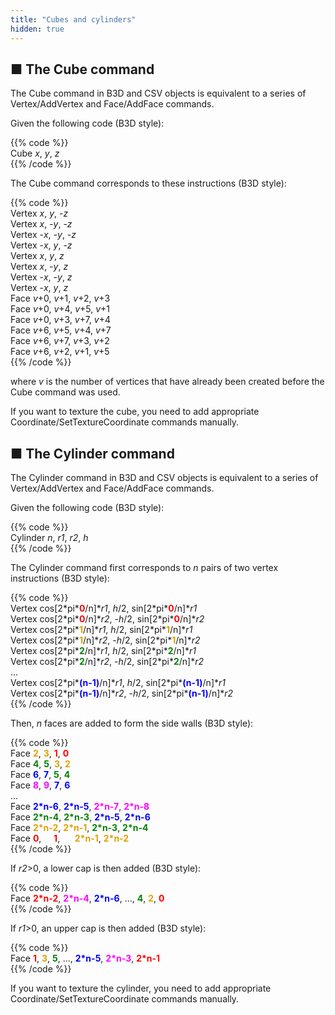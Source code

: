```yaml
---
title: "Cubes and cylinders"
hidden: true
---
```


## ■ The Cube command

The Cube command in B3D and CSV objects is equivalent to a series of Vertex/AddVertex and Face/AddFace commands.

Given the following code (B3D style):

{{% code %}}  
Cube *x*, *y*, *z*  
{{% /code %}}

The Cube command corresponds to these instructions (B3D style):

{{% code %}}  
Vertex *x*, *y*, -*z*  
Vertex *x*, -*y*, -*z*  
Vertex -*x*, -*y*, -*z*  
Vertex -*x*, *y*, -*z*  
Vertex *x*, *y*, *z*  
Vertex *x*, -*y*, *z*  
Vertex -*x*, -*y*, *z*  
Vertex -*x*, *y*, *z*  
Face *v*+0, *v*+1, *v*+2, *v*+3  
Face *v*+0, *v*+4, *v*+5, *v*+1  
Face *v*+0, *v*+3, *v*+7, *v*+4  
Face *v*+6, *v*+5, *v*+4, *v*+7  
Face *v*+6, *v*+7, *v*+3, *v*+2  
Face *v*+6, *v*+2, *v*+1, *v*+5  
{{% /code %}}

where *v* is the number of vertices that have already been created before the Cube command was used.

If you want to texture the cube, you need to add appropriate Coordinate/SetTextureCoordinate commands manually.

## ■ The Cylinder command

The Cylinder command in B3D and CSV objects is equivalent to a series of Vertex/AddVertex and Face/AddFace commands.

Given the following code (B3D style):

{{% code %}}  
Cylinder *n*, *r1*, *r2*, *h*  
{{% /code %}}

The Cylinder command first corresponds to *n* pairs of two vertex instructions (B3D style):

{{% code %}}  
Vertex cos[2\*pi\***<font color="red">0</font>**/n]\**r1*,  *h*/2, sin[2\*pi\***<font color="red">0</font>**/n]\**r1*  
Vertex cos[2\*pi\***<font color="red">0</font>**/n]\**r2*, -*h*/2, sin[2\*pi\***<font color="red">0</font>**/n]\**r2*  
Vertex cos[2\*pi\***<font color=#E0A000>1</font>**/n]\**r1*,  *h*/2, sin[2\*pi\***<font color=#E0A000>1</font>**/n]\**r1*  
Vertex cos[2\*pi\***<font color=#E0A000>1</font>**/n]\**r2*, -*h*/2, sin[2\*pi\***<font color=#E0A000>1</font>**/n]\**r2*  
Vertex cos[2\*pi\***<font color="green">2</font>**/n]\**r1*,  *h*/2, sin[2\*pi\***<font color="green">2</font>**/n]\**r1*  
Vertex cos[2\*pi\***<font color="green">2</font>**/n]\**r2*, -*h*/2, sin[2\*pi\***<font color="green">2</font>**/n]\**r2*  
...  
Vertex cos[2\*pi\***<font color="blue">(n-1)</font>**/n]\**r1*,  *h*/2, sin[2\*pi\***<font color="blue">(n-1)</font>**/n]\**r1*  
Vertex cos[2\*pi\***<font color="blue">(n-1)</font>**/n]\**r2*, -*h*/2, sin[2\*pi\***<font color="blue">(n-1)</font>**/n]\**r2*  
{{% /code %}}

Then, *n* faces are added to form the side walls (B3D style):

{{% code %}}  
Face **<font color=#E0A000>2</font>**, **<font color=#E0A000>3</font>**, **<font color="red">1</font>**, **<font color="red">0</font>**  
Face **<font color="green">4</font>**, **<font color="green">5</font>**, **<font color=#E0A000>3</font>**, **<font color=#E0A000>2</font>**  
Face **<font color="blue">6</font>**, **<font color="blue">7</font>**, **<font color="green">5</font>**, **<font color="green">4</font>**  
Face **<font color="fuchsia">8</font>**, **<font color="fuchsia">9</font>**, **<font color="blue">7</font>**, **<font color="blue">6</font>**  
...  
Face **<font color="blue">2\*n-6</font>**, **<font color="blue">2\*n-5</font>**, **<font color="fuchsia">2\*n-7</font>**, **<font color="fuchsia">2\*n-8</font>**  
Face **<font color="green">2\*n-4</font>**, **<font color="green">2\*n-3</font>**, **<font color="blue">2\*n-5</font>**, **<font color="blue">2\*n-6</font>**  
Face **<font color=#E0A000>2\*n-2</font>**, **<font color=#E0A000>2\*n-1</font>**, **<font color="green">2\*n-3</font>**, **<font color="green">2\*n-4</font>**  
Face **<font color="red">0</font>**,&nbsp; &nbsp; &nbsp;**<font color="red">1</font>**, &nbsp; &nbsp; &nbsp;**<font color=#E0A000>2\*n-1</font>**, **<font color=#E0A000>2\*n-2</font>**  
{{% /code %}}

If *r2*>0, a lower cap is then added (B3D style):

{{% code %}}  
Face **<font color="red">2\*n-2</font>**, **<font color="fuchsia">2\*n-4</font>**, **<font color="blue">2\*n-6</font>**, ..., **<font color="green">4</font>**, **<font color=#E0A000>2</font>**, **<font color="red">0</font>**  
{{% /code %}}

If *r1*>0, an upper cap is then added (B3D style):

{{% code %}}  
Face **<font color="red">1</font>**, **<font color=#E0A000>3</font>**, **<font color="green">5</font>**, ..., **<font color="blue">2\*n-5</font>**, **<font color="fuchsia">2\*n-3</font>**, **<font color="red">2\*n-1</font>**  
{{% /code %}}

If you want to texture the cylinder, you need to add appropriate Coordinate/SetTextureCoordinate commands manually.